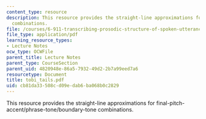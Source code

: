 ```yaml
---
content_type: resource
description: This resource provides the straight-line approximations for final-pitch-accent/phrase-tone/boundary-tone
  combinations.
file: /courses/6-911-transcribing-prosodic-structure-of-spoken-utterances-with-tobi-january-iap-2006/cb81da33508cd09edab6ba068b0c2829_tobi_tails.pdf
file_type: application/pdf
learning_resource_types:
- Lecture Notes
ocw_type: OCWFile
parent_title: Lecture Notes
parent_type: CourseSection
parent_uid: 4820948e-86a5-7932-49d2-2b7a99eed7a6
resourcetype: Document
title: tobi_tails.pdf
uid: cb81da33-508c-d09e-dab6-ba068b0c2829
---
```

This resource provides the straight-line approximations for final-pitch-accent/phrase-tone/boundary-tone combinations.

